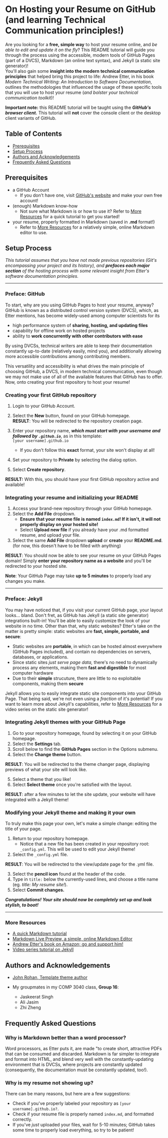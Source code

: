 # On Hosting your Resume on GitHub (and learning Technical Communication principles!)

Are you looking for a **free, simple way** to host your resume online, and *be able to edit and update it on the fly*? This README tutorial will guide you through the process using the accessible, modern tools of GitHub Pages (part of a DVCS), Markdown (an online text syntax), and Jekyll (a static site generator)!  
You'll also gain some **insight into the modern technical communication principles** that helped bring this project to life: Andrew Etter, in his book *Modern Technical Writing: An Introduction to Software Documentation*, outlines the methodologies that influenced the usage of these specific tools that you will use to host your resume (*and bolster your technical communication toolkit*)! 

**Important note:** this README tutorial will be taught using the ***GitHub's browser client.*** This tutorial will **not** cover the console client or the desktop client variants of GitHub.

## Table of Contents
* [Prerequisites](#prerequisites)
* [Setup Process](#setup-process)
* [Authors and Acknowledgements](#authors-and-acknowledgements)
* [Frequently Asked Questions](#frequently-asked-questions)

## Prerequisites

* a GitHub Account
    * If you don't have one, visit [GitHub's website](https://github.com/) and make your own free account!
* (enough) Markdown know-how
    * Not sure what Markdown is or how to use it? Refer to [More Resources](#more-resources) for a quick tutorial to get you started!
* your resume, properly formatted in Markdown (saved in **.md** format!)
    * Refer to [More Resources](#more-resources) for a relatively simple, online Markdown editor to use.

## Setup Process
*This tutorial assumes that you have not made previous repositories (Git's encompassing your project and its history), and **prefaces each major section** of the hosting process with some relevant insight from Etter's software documentation principles.*

---

### Preface: GitHub
To start, why are you using GitHub Pages to host your resume, anyway? GitHub is known as a distributed control version system (DVCS), which, as Etter mentions, has become widely-used among computer scientists for its 
* high performance system of **sharing, hosting, and updating files**
* capability for offline work on hosted projects 
* ability to **work concurrently with other contributors with ease**

By using DVCSs, technical writers are able to keep their documentation constantly up-to-date (relatively easily, mind you), and additionally allowing more accessible contributions among contributing members. 

This versatility and accessibility is what drives the main principle of choosing GitHub, a DVCS, in modern technical communication, even though we may not make use of all of the available features that GitHub has to offer. Now, onto creating your first repository to host your resume!


### Creating your first GitHub repository
1. Login to your GitHub Account.
2. Select the **New** button, found on your GitHub homepage.  
**RESULT**: You will be redirected to the repository creation page.

3. Enter your repository name, ***which must start with your username and followed by `.github.io`***, as in this template:  
    `[your username].github.io`  
    * If you don't follow this **exact** format, your site won't display at all!
4. Set your repository to **Private** by selecting the dialog option.
5. Select **Create repository**.

**RESULT:** With this, you should have your first GitHub repository active and available!

### Integrating your resume and initializing your README
1. Access your brand-new repository through your GitHub homepage.
2. Select the **Add File** dropdown.
    * **Ensure that your resume file is named `index.md`! If it isn't, it will not properly display on your hosted site!**
    * Select **Upload new file** if you already have your .md formatted resume, and upload your file.
3. Select the same **Add File** dropdown **upload** or **create** your **README.md**. (for now, this doesn't have to be filled with anything)

**RESULT**: You should now be able to see your resume on your GitHub Pages domain! Simply **enter your repository name as a website** and you'll be redirected to your hosted site.  

**Note**: Your GitHub Page may take **up to 5 minutes** to properly load any changes you make. 


---

### Preface: Jekyll
You may have noticed that, if you visit your current GitHub page, your layout looks... bland. Don't fret, as GitHub has Jekyll (a static site generator) integrations built-in! You'll be able to easily customize the look of your website in no time.
Other than that, why static websites? Etter's take on the matter is pretty simple: static websites are **fast, simple, portable, and secure**: 
* Static websites are **portable**, in which can be hosted almost everywhere (GitHub Pages included), and contain no dependencies on servers, databases, or applications. 
* Since static sites *just serve page data,* there's no need to dynamically process any elements, making them **fast and digestible** for most computer hardware
* Due to their **simple** strucuture, there are little to no exploitable components, making them **secure**

Jekyll allows you to easily integrate static site components into your GitHub Page. That being said, we're not even using a *fraction* of it's potential! If you want to learn more about Jekyll's capabilities, refer to [More Resources](#more-resources) for a video series on the static site generator!



### Integrating Jekyll themes with your GitHub Page
1. Go to your repository homepage, found by selecting it on your GitHub homepage.
2. Select the **Settings** tab.
3. Scroll below to find the **GitHub Pages** section in the Options submenu.
4. Select the **Change theme** button.

**RESULT**: You will be redirected to the theme changer page, displaying previews of what your site will look like.

5. Select a theme that you like!
6. Select **Select theme** once you're satisfied with the layout.

**RESULT**: after a few minutes to let the site update, your website will have integrated with a Jekyll theme!

### Modifying your Jekyll theme and making it your own
To truly make this page your own, let's make a simple change: editing the title of your page.
1. Return to your repository homepage.
   * Notice that a new file has been created in your repository root: `_config.yml`. This will be used to edit your Jekyll theme!
2. Select the `_config.yml` file.

**RESULT**: You will be redirected to the view/update page for the .yml file.

3. Select the **pencil icon** found at the header of the code.
4. Type in `title:` below the currently-used lines, and choose a title name (eg. *title: My resume site!*).
5. Select **Commit changes.**

***Congratulations! Your site should now be completely set up and look stylish, to boot!***

---

### More Resources
* [A quick Markdown tutorial](https://markdowntutorial.com)
* [Markdown Live Preview, a simple, online Markdown Editor](https://markdownlivepreview.com/)
* [Andrew Etter's book on Amazon; go and support him!](https://www.amazon.ca/Modern-Technical-Writing-Introduction-Documentation-ebook/dp/B01A2QL9SS)
* [Video series tutorial on Jekyll](https://www.youtube.com/playlist?list=PLLAZ4kZ9dFpOPV5C5Ay0pHaa0RJFhcmcB)

## Authors and Acknowledgements
* [John Rohan, Template theme author](https://twitter.com/jonrohan/)

* My groupmates in my COMP 3040 class, **Group 16**:
   * Jaskeerat Singh
   * Ali Jasim
   * Zhi Zheng

## Frequently Asked Questions

### Why is Markdown better than a word processor?
Word processors, as Etter puts it, are made "to create short, attractive PDFs that can be consumed and discarded. Markdown is far simpler to integrate and format into HTML, and blend very well with the constantly-updating environment that is DVCSs, where projects are constantly updated (consequently, the documentation must be constantly updated, too!).
### Why is my resume not showing up?
There can be many reasons, but here are a few suggestions:
   * Check if you've properly labeled your repository as `[your username].github.io?`.
   * Check if your resume file is properly named `index.md`, and formatted correctly.
   * If you've *just* uploaded your files, wait for 5-10 minutes; GitHub takes some time to properly load everything, so try to be patient!

